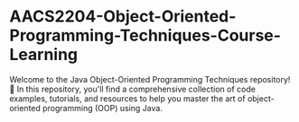 # AACS2204-Object-Oriented-Programming-Techniques-Course-Learning
Welcome to the Java Object-Oriented Programming Techniques repository! 🚀 In this repository, you'll find a comprehensive collection of code examples, tutorials, and resources to help you master the art of object-oriented programming (OOP) using Java.
